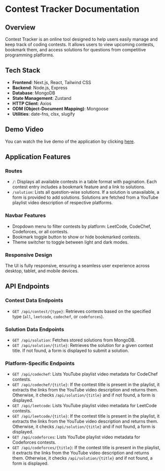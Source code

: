 # Contest Tracker Documentation

## Overview
Contest Tracker is an online tool designed to help users easily manage and keep track of coding contests. It allows users to view upcoming contests, bookmark them, and access solutions for questions from competitive programming platforms.

## Tech Stack
- **Frontend**: Next.js, React, Tailwind CSS
- **Backend**: Node.js, Express
- **Database**: MongoDB
- **State Management**: Zustand
- **HTTP Client**: Axios
- **ODM (Object-Document Mapping)**: Mongoose
- **Utilities**: date-fns, clsx, slugify

## Demo Video

You can watch the live demo of the application by clicking [here](https://www.loom.com/share/71d3203053d041ddbec9bc8c7aa87ac9?sid=b98d7396-dbe5-427b-b279-591605b109c8).

## Application Features

### Routes
- `/`: Displays all available contests in a table format with pagination. Each contest entry includes a bookmark feature and a link to solutions.
- `/solution`: Lists all question-wise solutions. If a solution is unavailable, a form is provided to add solutions. Solutions are fetched from a YouTube playlist video description of respective platforms.

### Navbar Features
- Dropdown menu to filter contests by platform: LeetCode, CodeChef, Codeforces, or all contests.
- Bookmark toggle button to show or hide bookmarked contests.
- Theme switcher to toggle between light and dark modes.

### Responsive Design
The UI is fully responsive, ensuring a seamless user experience across desktop, tablet, and mobile devices.

## API Endpoints

### Contest Data Endpoints
- `GET /api/contest/{type}`: Retrieves contests based on the specified type (`all`, `leetcode`, `codechef`, or `codeforces`).

### Solution Data Endpoints
- `GET /api/solution`: Fetches stored solutions from MongoDB.
- `GET /api/solution/{title}`: Retrieves the solution for a given contest title. If not found, a form is displayed to submit a solution.

### Platform-Specific Endpoints
- `GET /api/codechef`: Lists YouTube playlist video metadata for CodeChef contests.
- `GET /api/codechef/{title}`: If the contest title is present in the playlist, it extracts the links from the YouTube video description and returns them. Otherwise, it checks `/api/solution/{title}` and if not found, a form is displayed.
- `GET /api/leetcode`: Lists YouTube playlist video metadata for LeetCode contests.
- `GET /api/leetcode/{title}`: If the contest title is present in the playlist, it extracts the links from the YouTube video description and returns them. Otherwise, it checks `/api/solution/{title}` and if not found, a form is displayed.
- `GET /api/codeforces`: Lists YouTube playlist video metadata for Codeforces contests.
- `GET /api/codeforces/{title}`: If the contest title is present in the playlist, it extracts the links from the YouTube video description and returns them. Otherwise, it checks `/api/solution/{title}` and if not found, a form is displayed.
